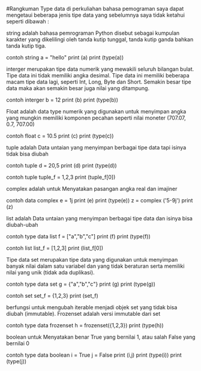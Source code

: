 #Rangkuman Type data
di perkuliahan bahasa pemograman saya dapat mengetaui beberapa jenis tipe data yang sebelumnya saya tidak ketahui seperti dibawah :

string adalah bahasa pemrograman Python disebut sebagai kumpulan karakter yang dikelilingi oleh tanda kutip tunggal, tanda kutip ganda bahkan tanda kutip tiga.

contoh string
a = "hello" print (a) print (type(a))

interger merupakan tipe data numerik yang mewakili seluruh bilangan bulat. Tipe data ini tidak memiliki angka desimal. Tipe data ini memiliki beberapa macam tipe data lagi, seperti Int, Long, Byte dan Short. Semakin besar tipe data maka akan semakin besar juga nilai yang ditampung.

contoh interger
b = 12 print (b) print (type(b))

Float adalah data type numerik yang digunakan untuk menyimpan angka yang mungkin memiliki komponen pecahan seperti nilai moneter (707.07, 0.7, 707.00)

contoh float
c = 10.5 print (c) print (type(c))

tuple adalah Data untaian yang menyimpan berbagai tipe data tapi isinya tidak bisa diubah

contoh tuple
d = 20,5 print (d) print (type(d))

contoh tuple
tuple_f = 1,2,3 print (tuple_f[0])

complex adalah untuk Menyatakan pasangan angka real dan imajiner

contoh data complex
e = 1j print (e) print (type(e)) z = complex ('5-9j') print (z)

list adalah Data untaian yang menyimpan berbagai tipe data dan isinya bisa diubah-ubah

contoh type data list
f = ["a","b","c"] print (f) print (type(f))

contoh list
list_f = [1,2,3] print (list_f[0])

Tipe data set merupakan tipe data yang digunakan untuk menyimpan banyak nilai dalam satu variabel dan yang tidak beraturan serta memiliki nilai yang unik (tidak ada duplikasi).

contoh type data set
g = {"a","b","c"} print (g) print (type(g))

contoh set
set_f = {1,2,3} print (set_f)

berfungsi untuk mengubah iterable menjadi objek set yang tidak bisa diubah (immutable). Frozenset adalah versi immutable dari set

contoh type data frozenset
h = frozenset({1,2,3}) print (type(h))

boolean untuk Menyatakan benar True yang bernilai 1, atau salah False yang bernilai 0

contoh type data boolean
i = True j = False print (i,j) print (type(i)) print (type(j))